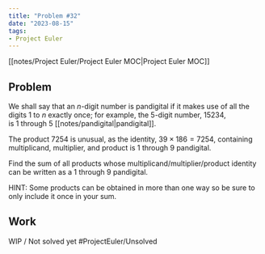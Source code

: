 ```yaml
---
title: "Problem #32"
date: "2023-08-15"
tags:
- Project Euler
---
```


[[notes/Project Euler/Project Euler MOC|Project Euler MOC]]

## Problem

We shall say that an $n$-digit number is pandigital if it makes use of all the digits $1$ to $n$ exactly once; for example, the $5$-digit number, $15234$, is $1$ through $5$ [[notes/pandigital|pandigital]].

The product $7254$ is unusual, as the identity, $39×186=7254$, containing multiplicand, multiplier, and product is $1$ through $9$ pandigital.

Find the sum of all products whose multiplicand/multiplier/product identity can be written as a $1$ through $9$ pandigital.

HINT: Some products can be obtained in more than one way so be sure to only include it once in your sum.

## Work

WIP / Not solved yet
#ProjectEuler/Unsolved